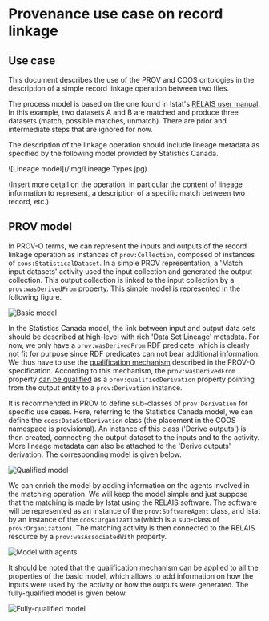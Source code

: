 # Provenance use case on record linkage

## Use case

This document describes the use of the PROV and COOS ontologies in the description of a simple record linkage operation between two files.

The process model is based on the one found in Istat's [RELAIS user manual](https://www.istat.it/en/methods-and-tools/methods-and-it-tools/process/processing-tools/relais). In this example, two datasets A and B are matched and produce three datasets (match, possible matches, unmatch). There are prior and intermediate steps that are ignored for now.

The description of the linkage operation should include lineage metadata as specified by the following model provided by Statistics Canada.

![Lineage model](/img/Lineage Types.jpg)

(Insert more detail on the operation, in particular the content of lineage information to represent, a description of a specific match between two record, etc.).

## PROV model

In PROV-O terms, we can represent the inputs and outputs of the record linkage operation as instances of `prov:Collection`, composed of instances of `coos:StatisticalDataset`. In a simple PROV representation, a 'Match input datasets' activity used the input collection and generated the output collection. This output collection is linked to the input collection by a `prov:wasDerivedFrom` property. This simple model is represented in the following figure.

![Basic model](/img/record-linkage-1.png)

In the Statistics Canada model, the link between input and output data sets should be described at high-level with rich 'Data Set Lineage' metadata. For now, we only have a `prov:wasDerivedFrom` RDF predicate, which is clearly not fit for purpose since RDF predicates can not bear additional information. We thus have to use the [qualification mechanism](https://www.w3.org/TR/prov-o/#description-qualified-terms) described in the PROV-O specification. According to this mechanism, the `prov:wasDerivedFrom` property [can be qualified](https://www.w3.org/TR/prov-o/#wasDerivedFrom) as a `prov:qualifiedDerivation` property pointing from the output entity to a `prov:Derivation` instance.

It is recommended in PROV to define sub-classes of `prov:Derivation` for specific use cases. Here, referring to the Statistics Canada model, we can define the `coos:DataSetDerivation` class (the placement in the COOS namespace is provisional). An instance of this class ('Derive outputs') is then created, connecting the output dataset to the inputs and to the activity. More lineage metadata can also be attached to the 'Derive outputs' derivation. The corresponding model is given below.

![Qualified model](/img/record-linkage-2.png)

We can enrich the model by adding information on the agents involved in the matching operation. We will keep the model simple and just suppose that the matching is made by Istat using the RELAIS software. The software will be represented as an instance of the `prov:SoftwareAgent` class, and Istat by an instance of the `coos:Organization`(which is a sub-class of `prov:Organization`). The matching activity is then connected to the RELAIS resource by a `prov:wasAssociatedWith` property.

![Model with agents](/img/record-linkage-3.png)

It should be noted that the qualification mechanism can be applied to all the properties of the basic model, which allows to add information on how the inputs were used by the activity or how the outputs were generated. The fully-qualified model is given below.

![Fully-qualified model](/img/record-linkage-4.png)